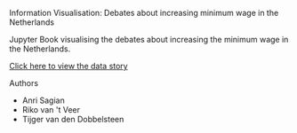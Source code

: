 
Information Visualisation: Debates about increasing minimum wage in the Netherlands

Jupyter Book visualising the debates about increasing the minimum wage in the Netherlands.

[Click here to view the data story](https://anri4.github.io/Information_Visualization/docs/home.html)


Authors

- Anri Sagian
- Riko van 't Veer
- Tijger van den Dobbelsteen
